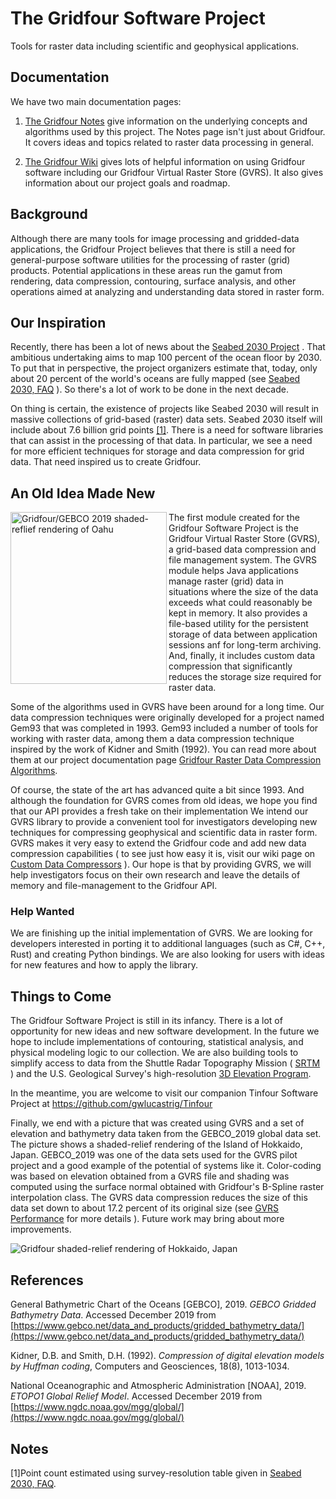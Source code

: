 # The Gridfour Software Project
Tools for raster data including scientific and geophysical applications.

## Documentation

We have two main documentation pages:

1. [The Gridfour Notes](https://gwlucastrig.github.io/GridfourDocs/notes/index.html) give information on
   the underlying concepts and algorithms used by this project. The Notes page isn't just about Gridfour.
   It covers ideas and topics related to raster data processing in general.

2. [The Gridfour Wiki](https://github.com/gwlucastrig/gridfour/wiki) gives lots of helpful information
   on using Gridfour software including our Gridfour Virtual Raster Store (GVRS). It also gives information
   about our project goals and roadmap.

## Background
Although there are many tools for image processing and gridded-data applications,
the Gridfour Project believes that there is still
a need for general-purpose software utilities for the processing of raster (grid)
products. Potential applications in these areas run the gamut from rendering,
data compression, contouring, surface analysis, and other operations aimed
at analyzing and understanding data stored in raster form.

## Our Inspiration
Recently, there has been a lot of news about the [Seabed 2030 Project](https://seabed2030.gebco.net/) . That ambitious
undertaking aims to map 100 percent of the ocean floor by 2030.  To put that in perspective,
the project organizers estimate that, today, only about 20 percent of the world's oceans are fully
mapped &#40;see [Seabed 2030, FAQ](https://seabed2030.gebco.net/faq/#q4) &#41;.  So there's a lot of work to be done
in the next decade.

On thing is certain, the existence of projects like Seabed 2030 will result in massive collections
of grid-based (raster) data sets.  Seabed 2030 itself will include about 7.6 billion grid points [&#91;1&#93;](#note1).
There is a need for software libraries that can assist in
the processing of that data. In particular, we see a need for more efficient techniques for storage
and data compression for grid data.  That need inspired us to create Gridfour.

## An Old Idea Made New
<img src="doc/images/oahu_250_70_steep_10.jpg" alt="Gridfour/GEBCO 2019 shaded-reflief rendering of Oahu" height="275" width="250" align="left"/>
The first module created for the Gridfour Software Project
is the Gridfour Virtual Raster Store (GVRS), a grid-based data
compression and file management system. The GVRS module
helps Java applications manage raster (grid) data in situations where the size of the data exceeds what
could reasonably be kept in memory. It also provides a file-based utility for
the persistent storage of data between application sessions anf for long-term archiving. And, finally, it includes custom
data compression that significantly reduces the storage size required for
raster data. 

Some of the algorithms used in GVRS have been around for a long time.
Our data compression techniques were originally developed for a project named
Gem93 that was completed in 1993.  Gem93 included 
a number of tools for working with raster data, among them a data compression technique
inspired by the work of Kidner and Smith (1992). You can read more about them at our project documentation page
[Gridfour Raster Data Compression Algorithms](https://gwlucastrig.github.io/GridfourDocs/notes/GridfourDataCompressionAlgorithms.html).

Of course, the state of the art has advanced quite a bit since 1993.
And although the foundation for GVRS comes from old ideas, we hope you find that our API provides a fresh take on their implementation
We intend our GVRS library to provide
a convenient tool for investigators developing new techniques for compressing
geophysical and scientific data in raster form. GVRS makes it very easy to
extend the Gridfour code and add new data compression capabilities &#40; to see
just how easy it is, visit our wiki page on
[Custom Data Compressors](https://github.com/gwlucastrig/gridfour/wiki/How-to-Register-a-Custom-Data-Compressor) &#41;.
Our hope is that by providing GVRS, we will help investigators
focus on their own research and leave the details of memory and file-management to
the Gridfour API.

### Help Wanted ###
We are finishing up the initial implementation of GVRS.  We are looking for
developers interested in porting it to additional languages
(such as C#, C++, Rust) and creating Python bindings. We are also looking for
users with ideas for new features and how to apply the library. 

## Things to Come  
The Gridfour Software Project is still in its infancy.  There is a lot
of opportunity for new ideas and new software development. In the future
we hope to include implementations of contouring, statistical analysis,
and physical modeling logic to our collection. We are also building tools to
simplify access to data from the Shuttle Radar Topography Mission &#40; [SRTM](https://www2.jpl.nasa.gov/srtm/) &#41;
and the U.S. Geological Survey's high-resolution 
[3D Elevation Program](https://www.usgs.gov/3d-elevation-program).

In the meantime, you are welcome to visit our companion Tinfour Software Project at https://github.com/gwlucastrig/Tinfour

Finally, we end with a picture that was created using GVRS and a set of elevation
and bathymetry data taken from the GEBCO_2019 global data set.  The picture
shows a shaded-relief rendering of the Island of Hokkaido, Japan. 
GEBCO_2019 was one of the data sets used for the GVRS pilot project and a good example of the
potential of systems like it.  Color-coding was based on elevation obtained from a GVRS file
and shading was computed using the surface normal obtained with Gridfour's B-Spline raster interpolation class.
The GVRS data compression reduces the size of this data set down to about 17.2 percent of
its original size &#40;see [GVRS Performance](https://gwlucastrig.github.io/GridfourDocs/notes/GVRS_Performance.html)
for more details &#41;. Future work may bring about more improvements.

![Gridfour shaded-relief rendering of Hokkaido, Japan](doc/images/hokkaido_hillshade_800_720_70_steep_10.jpg "Gridfour/GEBCO_2019 hillshade rendering of Hokkaido, Japan")


## References
General Bathymetric Chart of the Oceans [GEBCO], 2019. _GEBCO Gridded Bathymetry Data_.
Accessed December 2019 from [https://www.gebco.net/data_and_products/gridded_bathymetry_data/](https://www.gebco.net/data_and_products/gridded_bathymetry_data/)

Kidner, D.B. and Smith, D.H. (1992). _Compression of digital elevation models by Huffman coding_,
Computers and Geosciences, 18(8), 1013-1034.

National Oceanographic and Atmospheric Administration [NOAA], 2019.
_ETOPO1 Global Relief Model_. Accessed December 2019 from [https://www.ngdc.noaa.gov/mgg/global/](https://www.ngdc.noaa.gov/mgg/global/)

## Notes
<a name="note1">&#91;1&#93;</a>Point count estimated using survey-resolution table given in 
[Seabed 2030, FAQ](https://seabed2030.gebco.net/faq/#q5). 
